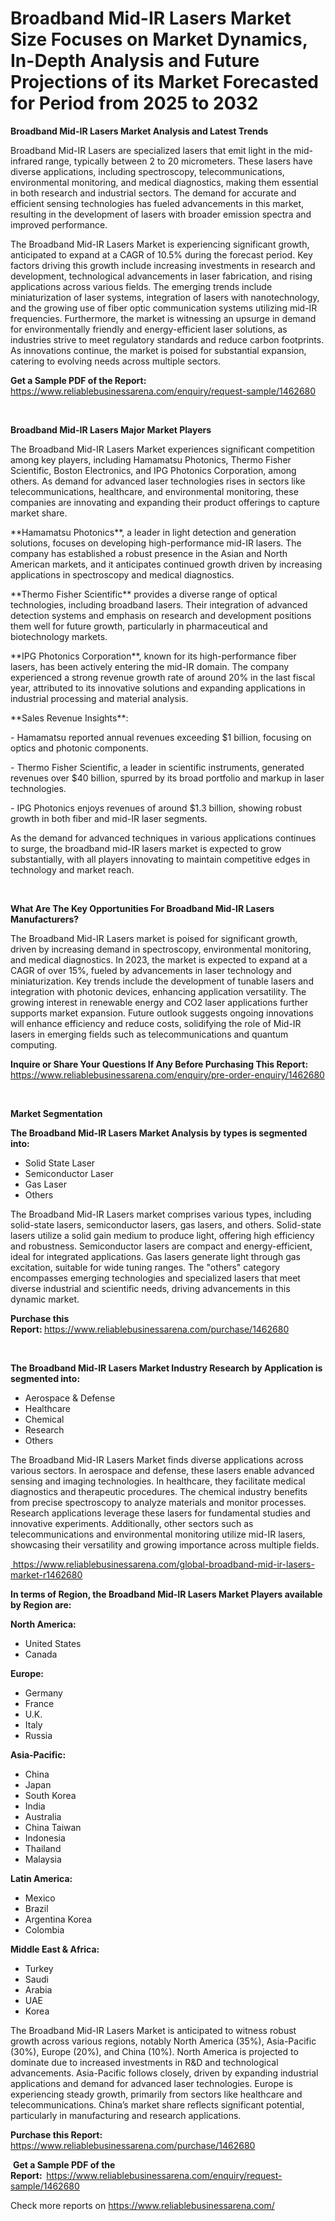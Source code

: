 <p><h1>Broadband Mid-IR Lasers Market Size Focuses on Market Dynamics, In-Depth Analysis and Future Projections of its Market Forecasted for Period from 2025 to 2032</h1></p><p><strong>Broadband Mid-IR Lasers Market Analysis and Latest Trends</strong></p>
<p><p>Broadband Mid-IR Lasers are specialized lasers that emit light in the mid-infrared range, typically between 2 to 20 micrometers. These lasers have diverse applications, including spectroscopy, telecommunications, environmental monitoring, and medical diagnostics, making them essential in both research and industrial sectors. The demand for accurate and efficient sensing technologies has fueled advancements in this market, resulting in the development of lasers with broader emission spectra and improved performance.</p><p>The Broadband Mid-IR Lasers Market is experiencing significant growth, anticipated to expand at a CAGR of 10.5% during the forecast period. Key factors driving this growth include increasing investments in research and development, technological advancements in laser fabrication, and rising applications across various fields. The emerging trends include miniaturization of laser systems, integration of lasers with nanotechnology, and the growing use of fiber optic communication systems utilizing mid-IR frequencies. Furthermore, the market is witnessing an upsurge in demand for environmentally friendly and energy-efficient laser solutions, as industries strive to meet regulatory standards and reduce carbon footprints. As innovations continue, the market is poised for substantial expansion, catering to evolving needs across multiple sectors.</p></p>
<p><strong>Get a Sample PDF of the Report:&nbsp;</strong> <a href="https://www.reliablebusinessarena.com/enquiry/request-sample/1462680?utm_campaign=2324&utm_medium=2&utm_source=Github&utm_content=ia&utm_term=13022025&utm_id=broadband-mid-ir-lasers">https://www.reliablebusinessarena.com/enquiry/request-sample/1462680</a></p>
<p>&nbsp;</p>
<p><strong>Broadband Mid-IR Lasers Major Market Players</strong></p>
<p><p>The Broadband Mid-IR Lasers Market experiences significant competition among key players, including Hamamatsu Photonics, Thermo Fisher Scientific, Boston Electronics, and IPG Photonics Corporation, among others. As demand for advanced laser technologies rises in sectors like telecommunications, healthcare, and environmental monitoring, these companies are innovating and expanding their product offerings to capture market share.</p><p>**Hamamatsu Photonics**, a leader in light detection and generation solutions, focuses on developing high-performance mid-IR lasers. The company has established a robust presence in the Asian and North American markets, and it anticipates continued growth driven by increasing applications in spectroscopy and medical diagnostics.</p><p>**Thermo Fisher Scientific** provides a diverse range of optical technologies, including broadband lasers. Their integration of advanced detection systems and emphasis on research and development positions them well for future growth, particularly in pharmaceutical and biotechnology markets.</p><p>**IPG Photonics Corporation**, known for its high-performance fiber lasers, has been actively entering the mid-IR domain. The company experienced a strong revenue growth rate of around 20% in the last fiscal year, attributed to its innovative solutions and expanding applications in industrial processing and material analysis.</p><p>**Sales Revenue Insights**: </p><p>- Hamamatsu reported annual revenues exceeding $1 billion, focusing on optics and photonic components.</p><p>- Thermo Fisher Scientific, a leader in scientific instruments, generated revenues over $40 billion, spurred by its broad portfolio and markup in laser technologies.</p><p>- IPG Photonics enjoys revenues of around $1.3 billion, showing robust growth in both fiber and mid-IR laser segments.</p><p>As the demand for advanced techniques in various applications continues to surge, the broadband mid-IR lasers market is expected to grow substantially, with all players innovating to maintain competitive edges in technology and market reach.</p></p>
<p>&nbsp;</p>
<p><strong>What Are The Key Opportunities For Broadband Mid-IR Lasers Manufacturers?</strong></p>
<p><p>The Broadband Mid-IR Lasers market is poised for significant growth, driven by increasing demand in spectroscopy, environmental monitoring, and medical diagnostics. In 2023, the market is expected to expand at a CAGR of over 15%, fueled by advancements in laser technology and miniaturization. Key trends include the development of tunable lasers and integration with photonic devices, enhancing application versatility. The growing interest in renewable energy and CO2 laser applications further supports market expansion. Future outlook suggests ongoing innovations will enhance efficiency and reduce costs, solidifying the role of Mid-IR lasers in emerging fields such as telecommunications and quantum computing.</p></p>
<p><strong>Inquire or Share Your Questions If Any Before Purchasing This Report:</strong> <a href="https://www.reliablebusinessarena.com/enquiry/pre-order-enquiry/1462680?utm_campaign=2324&utm_medium=2&utm_source=Github&utm_content=ia&utm_term=13022025&utm_id=broadband-mid-ir-lasers">https://www.reliablebusinessarena.com/enquiry/pre-order-enquiry/1462680</a></p>
<p>&nbsp;</p>
<p><strong>Market Segmentation</strong></p>
<p><strong>The Broadband Mid-IR Lasers Market Analysis by types is segmented into:</strong></p>
<p><ul><li>Solid State Laser</li><li>Semiconductor Laser</li><li>Gas Laser</li><li>Others</li></ul></p>
<p><p>The Broadband Mid-IR Lasers market comprises various types, including solid-state lasers, semiconductor lasers, gas lasers, and others. Solid-state lasers utilize a solid gain medium to produce light, offering high efficiency and robustness. Semiconductor lasers are compact and energy-efficient, ideal for integrated applications. Gas lasers generate light through gas excitation, suitable for wide tuning ranges. The "others" category encompasses emerging technologies and specialized lasers that meet diverse industrial and scientific needs, driving advancements in this dynamic market.</p></p>
<p><strong>Purchase this Report:&nbsp;</strong><a href="https://www.reliablebusinessarena.com/purchase/1462680?utm_campaign=2324&utm_medium=2&utm_source=Github&utm_content=ia&utm_term=13022025&utm_id=broadband-mid-ir-lasers">https://www.reliablebusinessarena.com/purchase/1462680</a></p>
<p>&nbsp;</p>
<p><strong>The Broadband Mid-IR Lasers Market Industry Research by Application is segmented into:</strong></p>
<p><ul><li>Aerospace & Defense</li><li>Healthcare</li><li>Chemical</li><li>Research</li><li>Others</li></ul></p>
<p><p>The Broadband Mid-IR Lasers Market finds diverse applications across various sectors. In aerospace and defense, these lasers enable advanced sensing and imaging technologies. In healthcare, they facilitate medical diagnostics and therapeutic procedures. The chemical industry benefits from precise spectroscopy to analyze materials and monitor processes. Research applications leverage these lasers for fundamental studies and innovative experiments. Additionally, other sectors such as telecommunications and environmental monitoring utilize mid-IR lasers, showcasing their versatility and growing importance across multiple fields.</p></p>
<p><a href="https://www.reliablebusinessarena.com/global-broadband-mid-ir-lasers-market-r1462680?utm_campaign=2324&utm_medium=2&utm_source=Github&utm_content=ia&utm_term=13022025&utm_id=broadband-mid-ir-lasers">&nbsp;https://www.reliablebusinessarena.com/global-broadband-mid-ir-lasers-market-r1462680</a></p>
<p><strong>In terms of Region, the Broadband Mid-IR Lasers Market Players available by Region are:</strong></p>
<p>
    <p> <strong> North America: </strong>
        <ul>
            <li>United States</li>
            <li>Canada</li>
        </ul>
        </p> 
    <p> <strong> Europe: </strong>
        <ul>
            <li>Germany</li>
            <li>France</li>
            <li>U.K.</li>
            <li>Italy</li>
            <li>Russia</li>
        </ul>
        </p> 
    <p> <strong> Asia-Pacific: </strong>
        <ul>
            <li>China</li>
            <li>Japan</li>
            <li>South Korea</li>
            <li>India</li>
            <li>Australia</li>
            <li>China Taiwan</li>
            <li>Indonesia</li>
            <li>Thailand</li>
            <li>Malaysia</li>
        </ul>
        </p> 
    <p> <strong> Latin America: </strong>
        <ul>
            <li>Mexico</li>
            <li>Brazil</li>
            <li>Argentina Korea</li>
            <li>Colombia</li>
        </ul>
        </p> 
    <p> <strong> Middle East & Africa: </strong>
        <ul>
            <li>Turkey</li>
            <li>Saudi</li>
            <li>Arabia</li>
            <li>UAE</li>
            <li>Korea</li>
        </ul>
    </p>
    </p>
<p><p>The Broadband Mid-IR Lasers Market is anticipated to witness robust growth across various regions, notably North America (35%), Asia-Pacific (30%), Europe (20%), and China (10%). North America is projected to dominate due to increased investments in R&D and technological advancements. Asia-Pacific follows closely, driven by expanding industrial applications and demand for advanced laser technologies. Europe is experiencing steady growth, primarily from sectors like healthcare and telecommunications. China’s market share reflects significant potential, particularly in manufacturing and research applications.</p></p>
<p><strong>Purchase this Report: </strong><a href="https://www.reliablebusinessarena.com/purchase/1462680?utm_campaign=2324&utm_medium=2&utm_source=Github&utm_content=ia&utm_term=13022025&utm_id=broadband-mid-ir-lasers">https://www.reliablebusinessarena.com/purchase/1462680</a></p>
<p>&nbsp;<strong>Get a Sample PDF of the Report:&nbsp;&nbsp;</strong><a href="https://www.reliablebusinessarena.com/enquiry/request-sample/1462680?utm_campaign=2324&utm_medium=2&utm_source=Github&utm_content=ia&utm_term=13022025&utm_id=broadband-mid-ir-lasers">https://www.reliablebusinessarena.com/enquiry/request-sample/1462680</a></p>
<p><strong></strong></p>
<p>Check more reports on <a href="https://www.reliablebusinessarena.com/?utm_campaign=2324&utm_medium=2&utm_source=Github&utm_content=ia&utm_term=13022025&utm_id=broadband-mid-ir-lasers">https://www.reliablebusinessarena.com/</a></p>